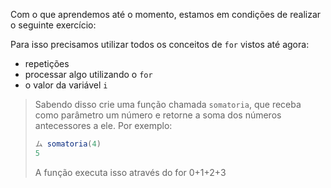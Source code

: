 Com o que aprendemos até o momento, estamos em condições de realizar o seguinte exercício:
 
Para isso precisamos utilizar todos os conceitos de `for` vistos até agora:
 
* repetições 
* processar algo utilizando o `for`
* o valor da variável `i`
 
 
> Sabendo disso crie uma função chamada `somatoria`, que receba como parâmetro um número e retorne a soma dos números antecessores a ele.
Por exemplo:  
>  
> ```javascript
> ム somatoria(4)
> 5
> ```
> A função executa isso através do for 0+1+2+3
